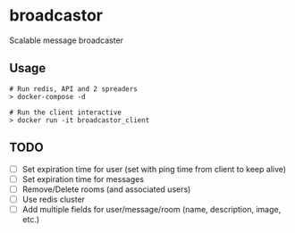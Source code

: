 # broadcastor
Scalable message broadcaster

## Usage
```
# Run redis, API and 2 spreaders
> docker-compose -d

# Run the client interactive
> docker run -it broadcastor_client
```

## TODO
- [ ] Set expiration time for user (set with ping time from client to keep alive)
- [ ] Set expiration time for messages
- [ ] Remove/Delete rooms (and associated users)
- [ ] Use redis cluster
- [ ] Add multiple fields for user/message/room (name, description, image, etc.)
